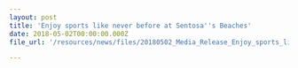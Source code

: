 ```yaml
---
layout: post
title: 'Enjoy sports like never before at Sentosa''s Beaches'
date: 2018-05-02T00:00:00.000Z
file_url: '/resources/news/files/20180502_Media_Release_Enjoy_sports_like_never_before_at_Sentosa''s_Beaches.pdf'

---
```

